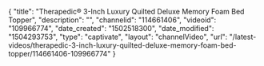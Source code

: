 {
    "title": "Therapedic&reg; 3-Inch Luxury Quilted Deluxe Memory Foam Bed Topper",
    "description": "",
    "channelid": "114661406",
    "videoid": "109966774",
    "date_created": "1502518300",
    "date_modified": "1504293753",
    "type": "captivate",
    "layout": "channelVideo",
    "url": "\/latest-videos\/therapedic-3-inch-luxury-quilted-deluxe-memory-foam-bed-topper\/114661406-109966774"
}
